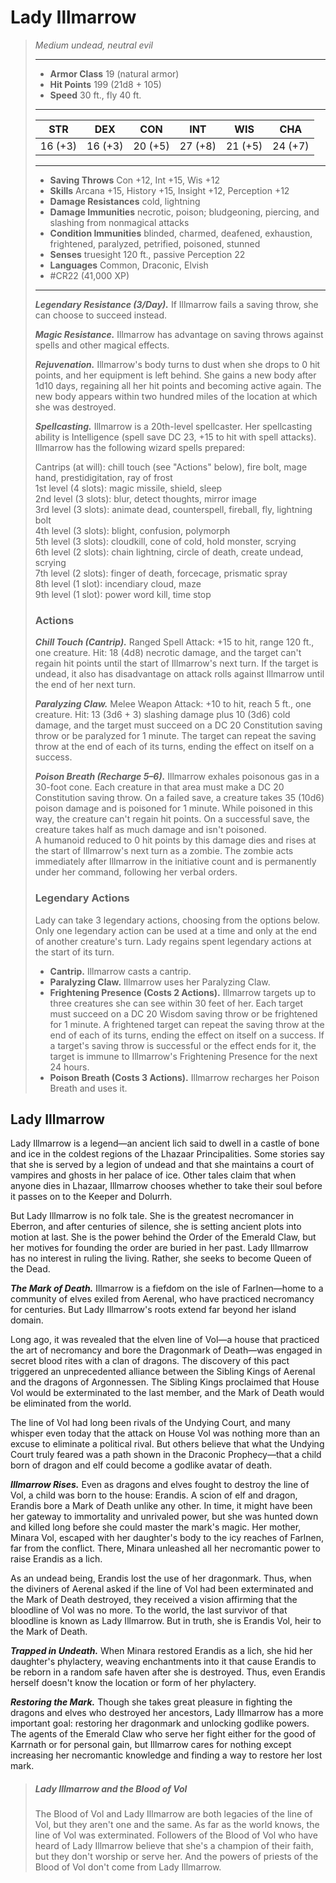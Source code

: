 # Lady Illmarrow
>*Medium undead, neutral evil*
>___
>- **Armor Class** 19 (natural armor)
>- **Hit Points** 199 (21d8 + 105)
>- **Speed** 30 ft., fly 40 ft.
>___
>|STR|DEX|CON|INT|WIS|CHA|
>|:---:|:---:|:---:|:---:|:---:|:---:|
>|16 (+3)|16 (+3)|20 (+5)|27 (+8)|21 (+5)|24 (+7)|
>___
>- **Saving Throws** Con +12, Int +15, Wis +12
>- **Skills** Arcana +15, History +15, Insight +12, Perception +12
>- **Damage Resistances** cold, lightning
>- **Damage Immunities** necrotic, poison; bludgeoning, piercing, and slashing from nonmagical attacks
>- **Condition Immunities** blinded, charmed, deafened, exhaustion, frightened, paralyzed, petrified, poisoned, stunned
>- **Senses** truesight 120 ft., passive Perception 22
>- **Languages** Common, Draconic, Elvish
>- #CR22 (41,000 XP)
>___
>***Legendary Resistance (3/Day).*** If Illmarrow fails a saving throw, she can choose to succeed instead.  
>
>***Magic Resistance.*** Illmarrow has advantage on saving throws against spells and other magical effects.  
>
>***Rejuvenation.*** Illmarrow's body turns to dust when she drops to 0 hit points, and her equipment is left behind. She gains a new body after 1d10 days, regaining all her hit points and becoming active again. The new body appears within two hundred miles of the location at which she was destroyed.  
>
>***Spellcasting.*** Illmarrow is a 20th-level spellcaster. Her spellcasting ability is Intelligence (spell save DC 23, +15 to hit with spell attacks). Illmarrow has the following wizard spells prepared:  
>
>Cantrips (at will): chill touch (see "Actions" below), fire bolt, mage hand, prestidigitation, ray of frost  
>1st level (4 slots): magic missile, shield, sleep  
>2nd level (3 slots): blur, detect thoughts, mirror image  
>3rd level (3 slots): animate dead, counterspell, fireball, fly, lightning bolt  
>4th level (3 slots): blight, confusion, polymorph  
>5th level (3 slots): cloudkill, cone of cold, hold monster, scrying  
>6th level (2 slots): chain lightning, circle of death, create undead, scrying  
>7th level (2 slots): finger of death, forcecage, prismatic spray  
>8th level (1 slot): incendiary cloud, maze  
>9th level (1 slot): power word kill, time stop  
>
>### Actions
>***Chill Touch (Cantrip).*** Ranged Spell Attack: +15 to hit, range 120 ft., one creature. Hit: 18 (4d8) necrotic damage, and the target can't regain hit points until the start of Illmarrow's next turn. If the target is undead, it also has disadvantage on attack rolls against Illmarrow until the end of her next turn.  
>
>***Paralyzing Claw.*** Melee Weapon Attack: +10 to hit, reach 5 ft., one creature. Hit: 13 (3d6 + 3) slashing damage plus 10 (3d6) cold damage, and the target must succeed on a DC 20 Constitution saving throw or be paralyzed for 1 minute. The target can repeat the saving throw at the end of each of its turns, ending the effect on itself on a success.  
>
>***Poison Breath (Recharge 5–6).*** Illmarrow exhales poisonous gas in a 30-foot cone. Each creature in that area must make a DC 20 Constitution saving throw. On a failed save, a creature takes 35 (10d6) poison damage and is poisoned for 1 minute. While poisoned in this way, the creature can't regain hit points. On a successful save, the creature takes half as much damage and isn't poisoned.  
>A humanoid reduced to 0 hit points by this damage dies and rises at the start of Illmarrow's next turn as a zombie. The zombie acts immediately after Illmarrow in the initiative count and is permanently under her command, following her verbal orders.  
>
>### Legendary Actions
>Lady can take 3 legendary actions, choosing from the options below. Only one legendary action can be used at a time and only at the end of another creature's turn. Lady regains spent legendary actions at the start of its turn.
>
>- **Cantrip.** Illmarrow casts a cantrip.
>- **Paralyzing Claw.** Illmarrow uses her Paralyzing Claw.
>- **Frightening Presence (Costs 2 Actions).** Illmarrow targets up to three creatures she can see within 30 feet of her. Each target must succeed on a DC 20 Wisdom saving throw or be frightened for 1 minute. A frightened target can repeat the saving throw at the end of each of its turns, ending the effect on itself on a success. If a target's saving throw is successful or the effect ends for it, the target is immune to Illmarrow's Frightening Presence for the next 24 hours.
>- **Poison Breath (Costs 3 Actions).** Illmarrow recharges her Poison Breath and uses it.

## Lady Illmarrow

Lady Illmarrow is a legend—an ancient lich said to dwell in a castle of bone and ice in the coldest regions of the Lhazaar Principalities. Some stories say that she is served by a legion of undead and that she maintains a court of vampires and ghosts in her palace of ice. Other tales claim that when anyone dies in Lhazaar, Illmarrow chooses whether to take their soul before it passes on to the Keeper and Dolurrh.

But Lady Illmarrow is no folk tale. She is the greatest necromancer in Eberron, and after centuries of silence, she is setting ancient plots into motion at last. She is the power behind the Order of the Emerald Claw, but her motives for founding the order are buried in her past. Lady Illmarrow has no interest in ruling the living. Rather, she seeks to become Queen of the Dead.

***The Mark of Death.*** Illmarrow is a fiefdom on the isle of Farlnen—home to a community of elves exiled from Aerenal, who have practiced necromancy for centuries. But Lady Illmarrow's roots extend far beyond her island domain.

Long ago, it was revealed that the elven line of Vol—a house that practiced the art of necromancy and bore the Dragonmark of Death—was engaged in secret blood rites with a clan of dragons. The discovery of this pact triggered an unprecedented alliance between the Sibling Kings of Aerenal and the dragons of Argonnessen. The Sibling Kings proclaimed that House Vol would be exterminated to the last member, and the Mark of Death would be eliminated from the world.

The line of Vol had long been rivals of the Undying Court, and many whisper even today that the attack on House Vol was nothing more than an excuse to eliminate a political rival. But others believe that what the Undying Court truly feared was a path shown in the Draconic Prophecy—that a child born of dragon and elf could become a godlike avatar of death.

***Illmarrow Rises.*** Even as dragons and elves fought to destroy the line of Vol, a child was born to the house: Erandis. A scion of elf and dragon, Erandis bore a Mark of Death unlike any other. In time, it might have been her gateway to immortality and unrivaled power, but she was hunted down and killed long before she could master the mark's magic. Her mother, Minara Vol, escaped with her daughter's body to the icy reaches of Farlnen, far from the conflict. There, Minara unleashed all her necromantic power to raise Erandis as a lich.

As an undead being, Erandis lost the use of her dragonmark. Thus, when the diviners of Aerenal asked if the line of Vol had been exterminated and the Mark of Death destroyed, they received a vision affirming that the bloodline of Vol was no more. To the world, the last survivor of that bloodline is known as Lady Illmarrow. But in truth, she is Erandis Vol, heir to the Mark of Death.

***Trapped in Undeath.*** When Minara restored Erandis as a lich, she hid her daughter's phylactery, weaving enchantments into it that cause Erandis to be reborn in a random safe haven after she is destroyed. Thus, even Erandis herself doesn't know the location or form of her phylactery.

***Restoring the Mark.*** Though she takes great pleasure in fighting the dragons and elves who destroyed her ancestors, Lady Illmarrow has a more important goal: restoring her dragonmark and unlocking godlike powers. The agents of the Emerald Claw who serve her fight either for the good of Karrnath or for personal gain, but Illmarrow cares for nothing except increasing her necromantic knowledge and finding a way to restore her lost mark.

> ##### Lady Illmarrow and the Blood of Vol
>The Blood of Vol and Lady Illmarrow are both legacies of the line of Vol, but they aren't one and the same. As far as the world knows, the line of Vol was exterminated. Followers of the Blood of Vol who have heard of Lady Illmarrow believe that she's a champion of their faith, but they don't worship or serve her. And the powers of priests of the Blood of Vol don't come from Lady Illmarrow.
>